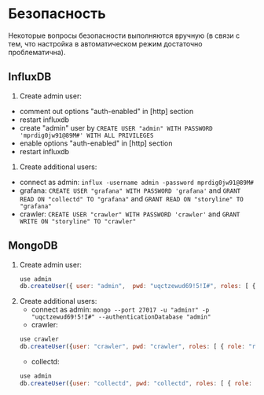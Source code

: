 # Безопасность

Некоторые вопросы безопасности выполняются вручную (в связи с тем, что настройка в автоматическом режим достаточно проблематична).

## InfluxDB

1. Create admin user:
  - comment out options "auth-enabled" in [http] section
  - restart influxdb
  - create "admin" user by `CREATE USER "admin" WITH PASSWORD 'mprdig0jw91@89M#' WITH ALL PRIVILEGES`
  - enable options "auth-enabled" in [http] section
  - restart influxdb
1. Create additional users:
  - connect as admin: `influx -username admin -password mprdig0jw91@89M#`
  - grafana: `CREATE USER "grafana" WITH PASSWORD 'grafana'` and `GRANT READ ON "collectd" TO "grafana"` and `GRANT READ ON "storyline" TO "grafana"`
  - crawler: `CREATE USER "crawler" WITH PASSWORD 'crawler'` and `GRANT WRITE ON "storyline" TO "crawler"`


## MongoDB
1. Create admin user:
	```js
	use admin
	db.createUser({ user: "admin", 	pwd: "uqctzewud69!5!I#", roles: [ { role: "userAdminAnyDatabase", db: "admin" } ]})
	```
1. Create additional users:
    - connect as admin: `mongo --port 27017 -u "adminт" -p "uqctzewud69!5!I#" --authenticationDatabase "admin"`
    - crawler:
	```js
	use crawler
	db.createUser({user: "crawler", pwd: "crawler", roles: [ { role: "readWrite", db: "crawler" }]})
	```
    - collectd:
	```js
	use admin
	db.createUser({user: "collectd", pwd: "collectd", roles: [ { role: "readAnyDatabase", db: "admin" }, { role: "clusterMonitor", db: "admin" } ]});
	```
